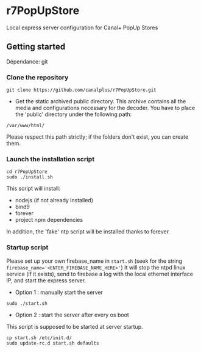 # r7PopUpStore
Local express server configuration for Canal+ PopUp Stores

## Getting started
Dépendance: git

### Clone the repository

```text
git clone https://github.com/canalplus/r7PopUpStore.git
```
* Get the static archived public directory. This archive contains all the media and configurations necessary for the decoder. You have to place the 'public' directory under the following path:

```text
/var/www/html/
```

Please respect this path strictly; if the folders don't exist, you can create them.

### Launch the installation script

```text
cd r7PopUpStore
sudo ./install.sh
```

This script will install:
* nodejs (if not already installed)
* bind9
* forever
* project npm dependencies


In addition, the 'fake' ntp script will be installed thanks to forever.

### Startup script

Please set up your own firebase_name in <code>start.sh</code> (seek for the string <code>firebase_name='<ENTER_FIREBASE_NAME_HERE>'</code>)
It will stop the ntpd linux service (if it exists), send to firebase a log with the local ethernet interface IP, and start the express server.

* Option 1 : manually start the server

```text
sudo ./start.sh
```

* Option 2 : start the server after every os boot

This script is supposed to be started at server startup.

```text
cp start.sh /etc/init.d/
sudo update-rc.d start.sh defaults
```

